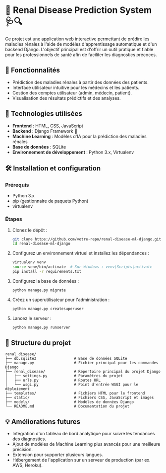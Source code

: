 
# 🌟 Renal Disease Prediction System 🩺🔍  

Ce projet est une application web interactive permettant de prédire les maladies rénales à l'aide de modèles d'apprentissage automatique et d'un backend Django. L'objectif principal est d'offrir un outil pratique et fiable pour les professionnels de santé afin de faciliter les diagnostics précoces.

## 📌 Fonctionnalités  

- Prédiction des maladies rénales à partir des données des patients.  
- Interface utilisateur intuitive pour les médecins et les patients.  
- Gestion des comptes utilisateur (admin, médecin, patient).  
- Visualisation des résultats prédictifs et des analyses.  

## 🚀 Technologies utilisées  

- **Frontend** : HTML, CSS, JavaScript  
- **Backend** : Django Framework 🐍  
- **Machine Learning** : Modèles d'IA pour la prédiction des maladies rénales  
- **Base de données** : SQLite  
- **Environnement de développement** : Python 3.x, Virtualenv  

## 🛠️ Installation et configuration  

### Prérequis  

- Python 3.x  
- pip (gestionnaire de paquets Python)  
- virtualenv  

### Étapes  

1. Clonez le dépôt :  

   ```bash  
   git clone https://github.com/votre-repo/renal-disease-ml-django.git  
   cd renal-disease-ml-django  
   ```  

2. Configurez un environnement virtuel et installez les dépendances :  

   ```bash  
   virtualenv venv  
   source venv/bin/activate  # Sur Windows : venv\Scripts\activate  
   pip install -r requirements.txt  
   ```  

3. Configurez la base de données :  

   ```bash  
   python manage.py migrate  
   ```  

4. Créez un superutilisateur pour l'administration :  

   ```bash  
   python manage.py createsuperuser  
   ```  

5. Lancez le serveur :  

   ```bash  
   python manage.py runserver  
   ```   

## 📂 Structure du projet  

```
renal_disease/  
├── db.sqlite3                 # Base de données SQLite  
├── manage.py                  # Fichier principal pour les commandes Django  
├── renal_disease/             # Répertoire principal du projet Django  
│   ├── settings.py            # Paramètres du projet  
│   ├── urls.py                # Routes URL  
│   └── wsgi.py                # Point d'entrée WSGI pour le déploiement  
├── templates/                 # Fichiers HTML pour le frontend  
├── static/                    # Fichiers CSS, JavaScript et images  
├── models/                    # Modèles de données Django  
└── README.md                  # Documentation du projet  
```  

## 💡 Améliorations futures  

- Intégration d'un tableau de bord analytique pour suivre les tendances des diagnostics.  
- Ajout de modèles de Machine Learning plus avancés pour une meilleure précision.  
- Extension pour supporter plusieurs langues.  
- Hébergement de l'application sur un serveur de production (par ex. AWS, Heroku).  

